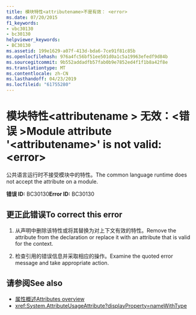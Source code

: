 ```yaml
---
title: 模块特性<attributename>不是有效： <error>
ms.date: 07/20/2015
f1_keywords:
- vbc30130
- bc30130
helpviewer_keywords:
- BC30130
ms.assetid: 199e1629-a07f-413d-bda6-7ce91f81c85b
ms.openlocfilehash: 976a4fc56bf51ee501d0a1c5a19963efedf9d84b
ms.sourcegitcommit: 9b552addadfb57fab0b9e7852ed4f1f1b8a42f8e
ms.translationtype: MT
ms.contentlocale: zh-CN
ms.lasthandoff: 04/23/2019
ms.locfileid: "61755280"
---
```

# <a name="module-attribute-attributename-is-not-valid-error"></a><span data-ttu-id="a8889-102">模块特性\<attributename > 无效：\<错误 ></span><span class="sxs-lookup"><span data-stu-id="a8889-102">Module attribute '\<attributename>' is not valid: \<error></span></span>
<span data-ttu-id="a8889-103">公共语言运行时不接受模块中的特性。</span><span class="sxs-lookup"><span data-stu-id="a8889-103">The common language runtime does not accept the attribute on a module.</span></span>

<span data-ttu-id="a8889-104">**错误 ID:** BC30130</span><span class="sxs-lookup"><span data-stu-id="a8889-104">**Error ID:** BC30130</span></span>

## <a name="to-correct-this-error"></a><span data-ttu-id="a8889-105">更正此错误</span><span class="sxs-lookup"><span data-stu-id="a8889-105">To correct this error</span></span>

1. <span data-ttu-id="a8889-106">从声明中删除该特性或将其替换为对上下文有效的特性。</span><span class="sxs-lookup"><span data-stu-id="a8889-106">Remove the attribute from the declaration or replace it with an attribute that is valid for the context.</span></span>

2. <span data-ttu-id="a8889-107">检查引用的错误信息并采取相应的操作。</span><span class="sxs-lookup"><span data-stu-id="a8889-107">Examine the quoted error message and take appropriate action.</span></span>

## <a name="see-also"></a><span data-ttu-id="a8889-108">请参阅</span><span class="sxs-lookup"><span data-stu-id="a8889-108">See also</span></span>

- [<span data-ttu-id="a8889-109">属性概述</span><span class="sxs-lookup"><span data-stu-id="a8889-109">Attributes overview</span></span>](~/docs/visual-basic/programming-guide/concepts/attributes/index.md)
- <xref:System.AttributeUsageAttribute?displayProperty=nameWithType>
